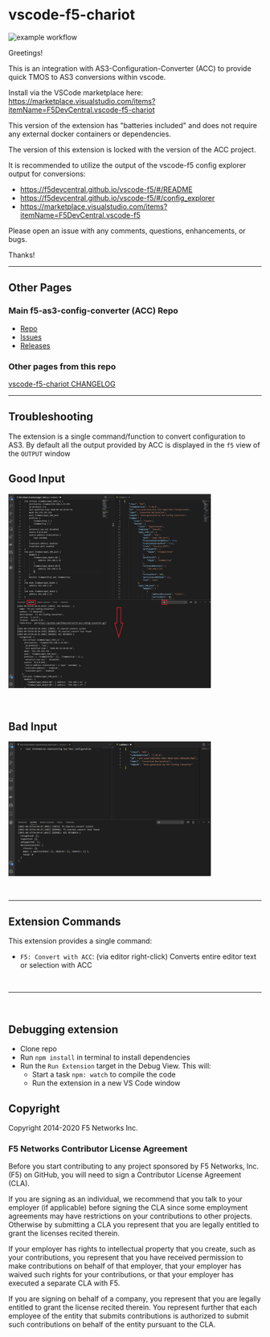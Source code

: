 
# vscode-f5-chariot

![example workflow](https://github.com/github/docs/actions/workflows/main.yml/badge.svg)

Greetings!

This is an integration with AS3-Configuration-Converter (ACC) to provide quick TMOS to AS3 conversions within vscode.

Install via the VSCode marketplace here:  <https://marketplace.visualstudio.com/items?itemName=F5DevCentral.vscode-f5-chariot>

This version of the extension has "batteries included" and does not require any external docker containers or dependencies.

The version of this extension is locked with the version of the ACC project.

It is recommended to utilize the output of the vscode-f5 config explorer output for conversions:

- <https://f5devcentral.github.io/vscode-f5/#/README>
- <https://f5devcentral.github.io/vscode-f5/#/config_explorer>
- <https://marketplace.visualstudio.com/items?itemName=F5DevCentral.vscode-f5>

Please open an issue with any comments, questions, enhancements, or bugs.

Thanks!

---

## Other Pages

### Main f5-as3-config-converter (ACC) Repo

* [Repo](https://github.com/f5devcentral/f5-as3-config-converter)
* [Issues](https://github.com/f5devcentral/f5-as3-config-converter/issues)
* [Releases](https://github.com/f5devcentral/f5-as3-config-converter/releases)

### Other pages from this repo

[vscode-f5-chariot CHANGELOG](CHANGELOG.md)

---

## Troubleshooting

The extension is a single command/function to convert configuration to AS3.  By default all the output provided by ACC is displayed in the ``f5`` view of the ``OUTPUT`` window

## Good Input

<!-- ![Basic Ouput Screenshot](./chariot_output_4.15.2021.png) -->
<img src="./chariot_output_4.15.2021.png" alt="drawing" width="80%"/>

&nbsp;

## Bad Input

<!-- ![Basic Ouput None Screenshot](chariot_output_bare_4.15.2021.png) -->
<img src="./chariot_output_bare_4.15.2021.png" alt="drawing" width="80%"/>

&nbsp;

---

## Extension Commands

This extension provides a single command:

* `F5: Convert with ACC`: (via editor right-click) Converts entire editor text or selection with ACC

&nbsp;

---

&nbsp;

## Debugging extension

* Clone repo
* Run `npm install` in terminal to install dependencies
* Run the `Run Extension` target in the Debug View. This will:
  * Start a task `npm: watch` to compile the code
  * Run the extension in a new VS Code window

## Copyright

Copyright 2014-2020 F5 Networks Inc.

### F5 Networks Contributor License Agreement

Before you start contributing to any project sponsored by F5 Networks, Inc. (F5) on GitHub, you will need to sign a Contributor License Agreement (CLA).  

If you are signing as an individual, we recommend that you talk to your employer (if applicable) before signing the CLA since some employment agreements may have restrictions on your contributions to other projects. Otherwise by submitting a CLA you represent that you are legally entitled to grant the licenses recited therein.  

If your employer has rights to intellectual property that you create, such as your contributions, you represent that you have received permission to make contributions on behalf of that employer, that your employer has waived such rights for your contributions, or that your employer has executed a separate CLA with F5.

If you are signing on behalf of a company, you represent that you are legally entitled to grant the license recited therein. You represent further that each employee of the entity that submits contributions is authorized to submit such contributions on behalf of the entity pursuant to the CLA.
